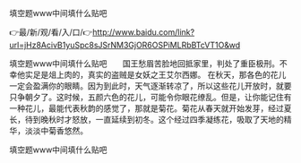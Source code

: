 填空题www中间填什么贴吧

👉最/新/观/看/入/口/👉http://www.baidu.com/link?url=jHz8AcivB1yuSpc8sJSrNM3GjOR6OSPiMLRbBTcVT1O&wd

填空题www中间填什么贴吧　　国王愁眉苦脸地回抵家里，判处了重臣极刑。不幸他实足是俎上肉的，真实的盗贼是女妖之王艾尔西娜。
在秋天，那各色的花儿一定会盈满你的眼睛。因为到此时，天气逐渐转凉了，所以这些花儿开放时，就要只争朝夕了。这时候，五颜六色的花儿，可能令你眼花缭乱。但是，让你能记住有一种花儿，最能代表秋韵的感觉了，那就是菊花。菊花从春天就开始发芽，经过夏长，待到晚秋时才怒放，一直延续到初冬。这个经过四季凝练花，吸取了天地的精华，淡淡中菊香悠然。


填空题www中间填什么贴吧
